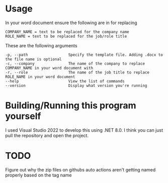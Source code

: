 # Usage

In your word document ensure the following are in for replacing
```
COMPANY_NAME = text to be replaced for the company name
ROLE_NAME = text to be replaced for the job/role title
```

These are the following arguments
```
-p, --path                  Specify the template file. Adding .docx to the file name is optional
-c, --company               The name of the company to replace COMPANY_NAME in your word document with
-r, --role                  The name of the job title to replace ROLE_NAME in your word document
--help                      View the list of commands
--version                   Display what version you're running
```

# Building/Running this program yourself
I used Visual Studio 2022 to develop this using .NET 8.0. I think you can just pull the repository and open the project.


# TODO

Figure out why the zip files on githubs auto actions aren't getting named properly based on the tag name
